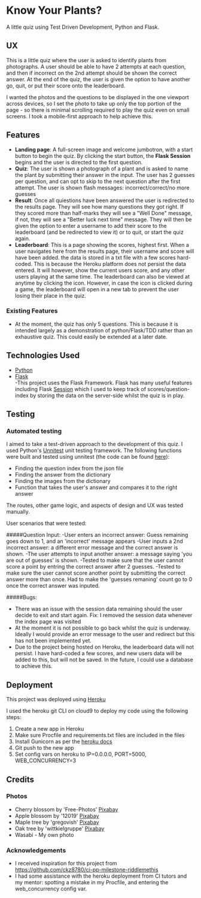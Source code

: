 # Know Your Plants?

A little quiz using Test Driven Development, Python and Flask.

## UX

This is a little quiz where the user is asked to identify plants from photographs.
A user should be able to have 2 attempts at each question, and then if incorrect on the 2nd attempt should be shown the correct answer. At the end of the quiz, the user is given the option to have another go, quit, or put their score onto the leaderboard.

I wanted the photos and the questions to be displayed in the one viewport across devices, so I set the photo to take up only the top portion of the page - so there is minimal scrolling required to play the quiz even on small screens. I took a mobile-first approach to help achieve this.

 
## Features

- **Landing page**: A full-screen image and welcome jumbotron, with a start button to begin the quiz. By clicking the start button, the **Flask Session** begins and the user is directed to the first question.
- **Quiz**: The user is shown a photograph of a plant and is asked to name the plant by submitting their answer in the input. The user has 2 guesses per question, and can opt to skip to the next question after the first attempt. The user is shown flash messages: incorrect/correct/no more guesses
- **Result**: Once all quiestions have been answered the user is redirected to the results page. They will see how many questions they got right. If they scored more than half-marks they will see a "Well Done" message, if not, they will see a "Better luck next time" message. They will then be given the option to enter a username to add their score to the leaderboard (and be redirected to view it) or to quit, or start the quiz again.
- **Leaderboard**: This is a page showing the scores, highest first. When a user navigates here from the results page, their username and score will have been added. the data is stored in a txt file with a few scores hard-coded. This is because the Heroku platform does not persist the data entered. It will however, show the current users score, and any other users playing at the same time. 
The leaderboard can also be viewed at anytime by clicking the icon. However, in case the icon is clicked during a game, the leaderboard will open in a new tab to prevent the user losing their place in the quiz. 
 
### Existing Features
- At the moment, the quiz has only 5 questions. This is because it is intended largely as a demonstration of python/Flask/TDD rather than an exhaustive quiz. This could easily be extended at a later date.

## Technologies Used

- [Python](https://python.org)
- [Flask](http://flask.pocoo.org)  
    -This project uses the Flask Framework. Flask has many useful features including Flask [Session](https://pythonhosted.org/Flask-Session/) which I used to keep track of scores/question-index by storing the data on the server-side whilst the quiz is in play.


## Testing

### Automated testing
I aimed to take a test-driven approach to the development of this quiz. I used Python's [Unnitest](https://docs.python.org/2/library/unittest.html) unit testing framework. The following functions were built and tested using unnitest (the code can be found [here](https://github.com/LWilsonDev/quiz-milestone-3/blob/master/test_app.py)):
- Finding the question index from the json file
- Finding the answer from the dictionary
- Finding the images from the dictionary
- Function that takes the user's answer and compares it to the right answer

The routes, other game logic, and aspects of design and UX was tested manually.

User scenarios that were tested:

#####Question Input:
    -User enters an incorrect answer: Guess remaining goes down to 1, and an 'incorrect' message appears
    -User inputs a 2nd incorrect answer: a different error message and the correct answer is shown.
    -The user attempts to input another answer: a message saying 'you are out of guesses' is shown.
    -Tested to make sure that the user cannot score a point by entring the correct answer after 2 guesses.
    -Tested to make sure the user cannot score another point by submitting the correct answer more than once. Had to make the 'guesses remaning' count go to 0 once the correct answer was inputed.
    
#####Bugs:
- There was an issue with the session data remaining should the user decide to exit and start again. Fix: I removed the session data whenever the index page was visited
- At the moment it is not possible to go back whilst the quiz is underway. Ideally I would provide an error message to the user and redirect but this has not been implemented yet.
- Due to the project being hosted on Heroku, the leaderboard data will not persist. I have hard-coded a few scores, and new users data will be added to this, but will not be saved. In the future, I could use a database to achieve this.

## Deployment

This project was deployed using [Heroku](https://heroku.com)

I used the heroku git CLI on cloud9 to deploy my code using the following steps:
1. Create a new app in Heroku
2. Make sure Procfile and requirements.txt files are included in the files
3. Install Gunicorn as per the [heroku docs](https://devcenter.heroku.com/articles/python-gunicorn)
4. Git push to the new app
5. Set config vars on heroku to IP=0.0.0.0, PORT=5000, WEB_CONCURRENCY=3


## Credits

### Photos
- Cherry blossom by 'Free-Photos' [Pixabay](https://pixabay.com/en/cherry-blossom-flower-pink-blossom-1246539/)
- Apple blossom by '12019' [Pixabay](https://pixabay.com/en/apple-blossom-tree-branch-spring-173566/)
- Maple tree by 'gregovish' [Pixabay](https://pixabay.com/en/leaves-summer-green-maple-season-291024/)
- Oak tree by 'wittkielgruppe' [Pixabay](https://pixabay.com/en/oak-leaves-autumn-bokeh-green-1022074/)
- Wasabi - My own photo

### Acknowledgements

- I received inspiration for this project from https://github.com/ckz8780/ci-pp-milestone-riddlemethis
- I had some assistance with the heroku deployment from CI tutors and my mentor: spotting a mistake in my Procfile, and entering the web_concurrency config var.